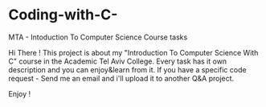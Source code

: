 # Coding-with-C-
MTA - Intoduction To Computer Science Course tasks

Hi There !
This project is about my "Introduction To Computer Science With C" course in the Academic Tel Aviv College. 
Every task has it own description and you can enjoy&learn from it.
If you have a specific code request - Send me an email and i'll upload it to another Q&A project.

Enjoy !
